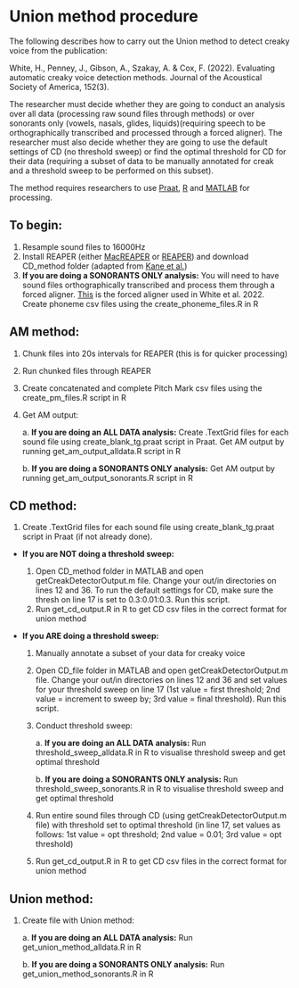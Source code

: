 # Union method procedure
The following describes how to carry out the Union method to detect creaky voice from the publication: 

White, H., Penney, J., Gibson, A., Szakay, A. & Cox, F. (2022). Evaluating automatic creaky voice detection methods. 
    Journal of the Acoustical Society of America, 152(3).
    
The researcher must decide whether they are going to conduct an analysis over all data (processing raw sound files through methods) or over sonorants only
(vowels, nasals, glides, liquids)(requiring speech to be orthographically transcribed and processed through a forced aligner).
The researcher must also decide whether they are going to use the default settings of CD (no threshold sweep) or find the optimal threshold for CD for 
their data (requiring a subset of data to be manually annotated for creak and a threshold sweep to be performed on this subset).

The method requires researchers to use [Praat](https://www.fon.hum.uva.nl/praat/), [R](https://www.R-project.org/) and [MATLAB](https://au.mathworks.com/products/matlab.html) for processing.

## To begin:
1. Resample sound files to 16000Hz
2. Install REAPER (either [MacREAPER](https://kjdallaston.com/projects/) or [REAPER](https://github.com/google/REAPER/)) and download CD_method folder (adapted from [Kane et al.](https://github.com/jckane/Voice_Analysis_Toolkit/))
3. **If you are doing a SONORANTS ONLY analysis:** You will need to have sound files orthographically transcribed and process them through a forced aligner. [This](https://clarin.phonetik.uni-muenchen.de/BASWebServices/interface/Pipeline) is the forced aligner used in White et al. 2022. Create phoneme csv files using the create_phoneme_files.R in R

## AM method:
1. Chunk files into 20s intervals for REAPER (this is for quicker processing)
2. Run chunked files through REAPER
3. Create concatenated and complete Pitch Mark csv files using the create_pm_files.R script in R
4. Get AM output:

    a. **If you are doing an ALL DATA analysis:** Create .TextGrid files for each sound file using create_blank_tg.praat script in Praat. Get AM output by running get_am_output_alldata.R script in R
   
    b. **If you are doing a SONORANTS ONLY analysis:** Get AM output by running get_am_output_sonorants.R script in R

## CD method:
1. Create .TextGrid files for each sound file using create_blank_tg.praat script in Praat (if not already done).
- **If you are NOT doing a threshold sweep:**

    1. Open CD_method folder in MATLAB and open getCreakDetectorOutput.m file. Change your out/in directories on lines 12 and 36. To run the default settings for CD, make sure the thresh on line 17 is set to 0.3:0.01:0.3. Run this script.
    2. Run get_cd_output.R in R to get CD csv files in the correct format for union method

- **If you ARE doing a threshold sweep:**

    1. Manually annotate a subset of your data for creaky voice
    2. Open CD_file folder in MATLAB and open getCreakDetectorOutput.m file. Change your out/in directories on lines 12 and 36 and set values for your threshold sweep on line 17 (1st value = first threshold; 2nd value = increment to sweep by; 3rd value = final threshold). Run this script.
    3. Conduct threshold sweep:
   
        a. **If you are doing an ALL DATA analysis:** Run threshold_sweep_alldata.R in R to visualise threshold sweep and get optimal threshold
      
        b. **If you are doing a SONORANTS ONLY analysis:** Run threshold_sweep_sonorants.R in R to visualise threshold sweep and get optimal threshold
   
    4. Run entire sound files through CD (using getCreakDetectorOutput.m file) with threshold set to optimal threshold (in line 17, set values as follows: 1st value = opt threshold; 2nd value = 0.01; 3rd value = opt threshold)
    5. Run get_cd_output.R in R to get CD csv files in the correct format for union method

## Union method:
1. Create file with Union method:

    a. **If you are doing an ALL DATA analysis:** Run get_union_method_alldata.R in R
   
    b. **If you are doing a SONORANTS ONLY analysis:** Run get_union_method_sonorants.R in R
